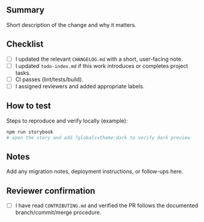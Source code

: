 ## Summary
Short description of the change and why it matters.

## Checklist
- [ ] I updated the relevant `CHANGELOG.md` with a short, user-facing note.
- [ ] I updated `todo-index.md` if this work introduces or completes project tasks.
- [ ] CI passes (lint/tests/build).
- [ ] I assigned reviewers and added appropriate labels.

## How to test
Steps to reproduce and verify locally (example):
```bash
npm run storybook
# open the story and add ?globals=theme:dark to verify dark preview
```

## Notes
Add any migration notes, deployment instructions, or follow-ups here.

## Reviewer confirmation
- [ ] I have read `CONTRIBUTING.md` and verified the PR follows the documented branch/commit/merge procedure.
